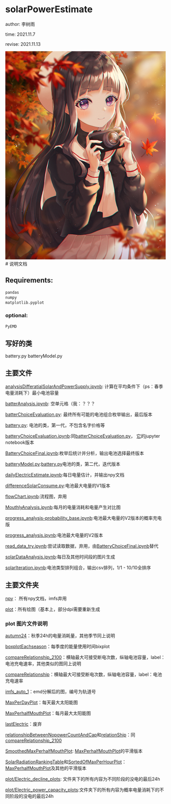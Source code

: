 # solarPowerEstimate
author: 李树雨

time: 2021.11.7

revise: 2021.11.13

<img src="85402455_p0.jpeg" >
# 说明文档

## Requirements:
    pandas
    numpy
    matplotlib.pyplot
### optional:
    PyEMD


## 写好的类
battery.py
batteryModel.py

## 主要文件

[analysisDifferatialSolarAndPowerSupply.ipynb](analysisDifferatialSolarAndPowerSupply.ipynb): 计算在平均条件下（ps：春季电量消耗下）最小电池容量

[batterAnalysis.ipynb](batterAnalysis.ipynb): 空单元格（我：？？？

[batterChoiceEvaluation.py](batterChoiceEvaluation.py): 最终所有可能的电池组合枚举输出，最后版本

[battery.py](battery.py): 电池的类，第一代，不包含名字价格等

[batteryChoiceEvaluation.ipynb](batteryChoiceEvaluation.ipynb):同[batterChoiceEvaluation.py](batterChoiceEvaluation.py)， [它](batterChoiceEvaluation.py)的jupyter notebook版本

[BatteryChoiceFinal.ipynb](BatteryChoiceFinal.ipynb):枚举后统计并分析，输出电池选择最终版本

[batteryModel.py](batteryModel.py):[battery.py](battery.py)电池的类，第二代，迭代版本

[dailyElectricEstimate.ipynb](dailyElectricEstimate.ipynb):每日电量估计，并输出npy文档

[differenceSolarConsume.py](differenceSolarConsume.py):电池最大电量的V1版本

[flowChart.ipynb](flowChart.ipynb):流程图，弃用

[MouthlyAnalysis.ipynb](MouthlyAnalysis.ipynb):每月的电量消耗和电量产生对比图

[progress_analysis-probability_base.ipynb](progress_analysis-probability_base.ipynb):电池最大电量的V2版本的概率充电版

[progress_analysis.ipynb](progress_analysis.ipynb):电池最大电量的V2版本

[read_data_try.ipynb](read_data_try.ipynb):尝试读取数据，弃用，由[BatteryChoiceFinal.ipynb](BatteryChoiceFinal.ipynb)替代

[solarDataAnalysis.ipynb](solarDataAnalysis.ipynb):每日及其他时间段的图片生成

[solarIteration.ipynb](solarIteration.ipynb):电池类型排列组合，输出csv排列，1/1 - 10/10全排序


## 主要文件夹

[npy](./npy/)： 所有npy文档，imfs弃用

[plot](./plot/)：所有绘图（基本上，部分dpi需要重新生成

### plot 图片文件说明
[autumn24](plot/autumn24.png)：秋季24h的电量消耗量，其他季节同上说明

[boxplotEachseason](plot/boxplotEachseason.png)：每季度的能量使用时间bixplot

[compareRelationship_2100](plot/compareRelationship_2100.png)：横轴最大可接受断电次数，纵轴电池容量，label：电池充电速率，其他类似的图同上说明

[compareRelationship](plot/compareRelationship.png)：横轴最大可接受断电次数，纵轴电池容量，label：电池充电速率

[imfs_auto_1](plot/imfs_auto_1.png)：emd分解后的图，编号为轨道号

[MaxPerDayPlot](plot/MaxPerDayPlot.png)：每天最大太阳能图

[MaxPerhalfMouthPlot](plot/MaxPerhalfMouthPlot.png)：每月最大太阳能图

[lastElectric](plot/lastElectric.png)：废弃

[relationshipBetweenNopowerCountAndCap](plot/relationshipBetweenNopowerCountAndCap.png)和[relationShip](plot/relationShip.png)：同[compareRelationship_2100](plot/compareRelationship_2100.png)

[SmoothedMaxPerhalfMouthPlot](plot/SmoothedMaxPerhalfMouthPlot.png):
[MaxPerhalfMouthPlot](plot/MaxPerhalfMouthPlot.png)的平滑版本

[SolarRadiationRankingTable](plot/SolarRadiationRankingTable.png)和[SortedOfMaxPerHourPlot](plot/SortedOfMaxPerHourPlot.png)：[MaxPerhalfMouthPlot](plot/MaxPerhalfMouthPlot.png)及其他的平滑版本

[plot/Electric_decline_plots](plot/Electric_decline_plots): 文件夹下的所有内容为不同阶段的没电的最后24h

[plot/Electric_power_capacity_plots](plot/Electric_power_capacity_plots):文件夹下的所有内容为概率电量消耗下的不同阶段的没电的最后24h
